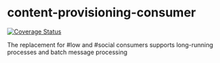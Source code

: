 # content-provisioning-consumer

[![Coverage Status](https://coveralls.io/repos/github/paullam806/content-provisioning-consumer/badge.svg?branch=main)](https://coveralls.io/github/paullam806/content-provisioning-consumer?branch=main)

The replacement for #low and #social consumers supports long-running processes and batch message processing
